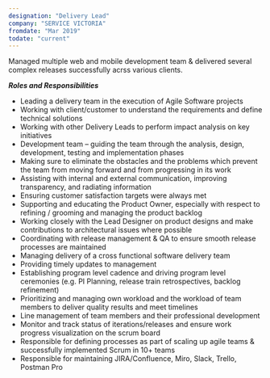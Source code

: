 ```yaml
---
designation: "Delivery Lead"
company: "SERVICE VICTORIA"
fromdate: "Mar 2019"
todate: "current"
---
```


Managed multiple web and mobile development team & delivered several complex releases successfully acrss various clients.

**_Roles and Responsibilities_**

- Leading a delivery team in the execution of Agile Software projects
- Working with client/customer to understand the requirements and define technical solutions
- Working with other Delivery Leads to perform impact analysis on key initiatives
- Development team – guiding the team through the analysis, design, development, testing and implementation phases
- Making sure to eliminate the obstacles and the problems which prevent the team from moving forward and from progressing in its work
- Assisting with internal and external communication, improving transparency, and radiating information
- Ensuring customer satisfaction targets were always met
- Supporting and educating the Product Owner, especially with respect to refining / grooming and managing the product backlog
- Working closely with the Lead Designer on product designs and make contributions to architectural issues where possible
- Coordinating with release management & QA to ensure smooth release processes are maintained
- Managing delivery of a cross functional software delivery team
- Providing timely updates to management
- Establishing program level cadence and driving program level ceremonies (e.g. PI Planning, release train retrospectives, backlog refinement)
- Prioritizing and managing own workload and the workload of team members to deliver quality results and meet timelines
- Line management of team members and their professional development
- Monitor and track status of iterations/releases and ensure work progress visualization on the scrum board
- Responsible for defining processes as part of scaling up agile teams & successfully implemented Scrum in 10+ teams
- Responsible for maintaining JIRA/Confluence, Miro, Slack, Trello, Postman Pro
